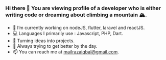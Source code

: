 ### Hi there 👋 You are viewing profile of a developer who is either writing code or dreaming about climbing a mountain 🏔️.

  - 🔭 I’m currently working on nodeJS, flutter, laravel and reactJS.
  - 💻 Languages I primarily use : Javascript, PHP, Dart. 
  - 🧐 Turning ideas into projects.
  - 🌱 Always trying to get better by the day.
  - 📫 You can reach me at mailrazaiqbal@gmail.com.

<!--
**razaIqbal07/razaIqbal07** is a ✨ _special_ ✨ repository because its `README.md` (this file) appears on your GitHub profile.

Here are some ideas to get you started:

- 🔭 I’m currently working on ...
- 🌱 I’m currently learning ...
- 👯 I’m looking to collaborate on ...
- 🤔 I’m looking for help with ...
- 💬 Ask me about ...
- 📫 How to reach me: ...
- 😄 Pronouns: ...
- ⚡ Fun fact: ...
-->
